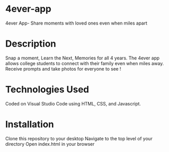 # 4ever-app
4ever App- Share moments with loved ones even when miles apart

# Description
Snap a moment, Learn the Next, Memories for all 4 years. The 4ever app allows college students to connect with their family even when miles away. Receive prompts and take photos for everyone to see !

# Technologies Used
Coded on Visual Studio Code using HTML, CSS, and Javascript.

# Installation
Clone this repository to your desktop
Navigate to the top level of your directory
Open index.html in your browser
